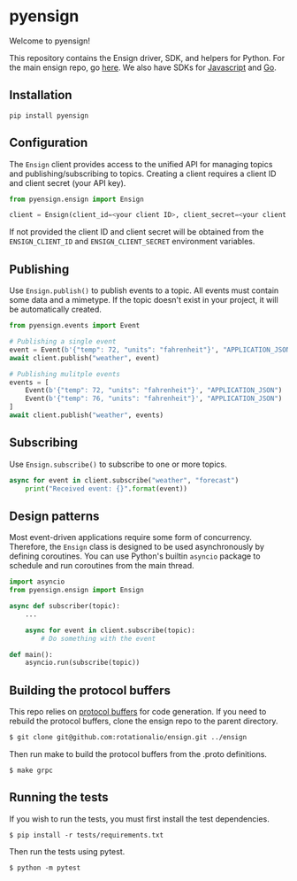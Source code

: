 # pyensign
Welcome to pyensign!

This repository contains the Ensign driver, SDK, and helpers for Python. For the main ensign repo, go [here](https://github.com/rotationalio/ensign). We also have SDKs for [Javascript](https://github.com/rotationalio/ensignjs) and [Go](https://github.com/rotationalio/goensign).

## Installation

```
pip install pyensign
```

## Configuration

The `Ensign` client provides access to the unified API for managing topics and publishing/subscribing to topics. Creating a client requires a client ID and client secret (your API key).

```python
from pyensign.ensign import Ensign

client = Ensign(client_id=<your client ID>, client_secret=<your client secret>)
```

If not provided the client ID and client secret will be obtained from the `ENSIGN_CLIENT_ID` and `ENSIGN_CLIENT_SECRET` environment variables.

## Publishing

Use `Ensign.publish()` to publish events to a topic. All events must contain some data and a mimetype. If the topic doesn't exist in your project, it will be automatically created.

```python
from pyensign.events import Event

# Publishing a single event
event = Event(b'{"temp": 72, "units": "fahrenheit"}', "APPLICATION_JSON")
await client.publish("weather", event)

# Publishing mulitple events
events = [
    Event(b'{"temp": 72, "units": "fahrenheit"}', "APPLICATION_JSON")
    Event(b'{"temp": 76, "units": "fahrenheit"}', "APPLICATION_JSON")
]
await client.publish("weather", events)
```

## Subscribing

Use `Ensign.subscribe()` to subscribe to one or more topics.

```python
async for event in client.subscribe("weather", "forecast")
    print("Received event: {}".format(event))
```

## Design patterns

Most event-driven applications require some form of concurrency. Therefore, the `Ensign` class is designed to be used asynchronously by defining coroutines. You can use Python's builtin `asyncio` package to schedule and run coroutines from the main thread.

```python
import asyncio
from pyensign.ensign import Ensign

async def subscriber(topic):
    ...

    async for event in client.subscribe(topic):
        # Do something with the event

def main():
    asyncio.run(subscribe(topic))
```

## Building the protocol buffers

This repo relies on [protocol buffers](https://protobuf.dev/) for code generation. If you need to rebuild the protocol buffers, clone the ensign repo to the parent directory.

```bash
$ git clone git@github.com:rotationalio/ensign.git ../ensign
```

Then run make to build the protocol buffers from the .proto definitions.

```
$ make grpc
```

## Running the tests

If you wish to run the tests, you must first install the test dependencies.

```
$ pip install -r tests/requirements.txt
```

Then run the tests using pytest.

```
$ python -m pytest
```